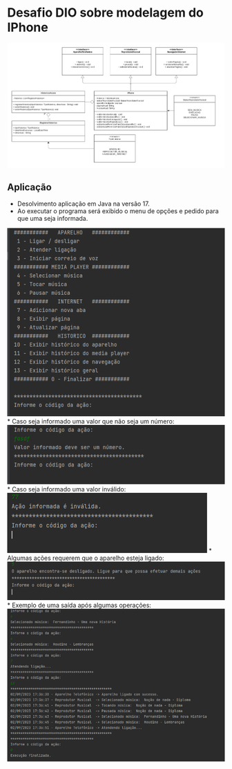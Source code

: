 # Desafio DIO sobre modelagem do IPhone

<img src="diagrama.png">

## Aplicação
 * Desolvimento aplicação em Java na versão 17.  
 * Ao executar o programa será exibido o menu de opções e pedido para que uma seja informada.  
<img src="01_menu.png"/>
 * Caso seja informado uma valor que não seja um número:    
<img src="02_codigo_nao_numerico.png"/>
 * Caso seja informado uma valor inválido:  
<img src="03_codigo_invalido.png"/>
 * Algumas ações requerem que o aparelho esteja ligado:  
<img src="04_acao_requer_aparel_ligado.png"/>
 * Exemplo de uma saída após algumas operações:  
<img src="05_saida.png"/>
